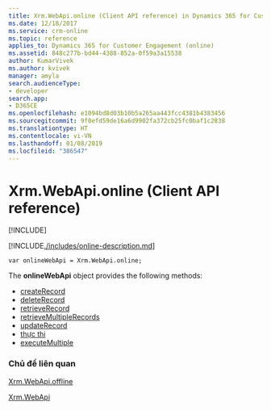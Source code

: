 ```yaml
---
title: Xrm.WebApi.online (Client API reference) in Dynamics 365 for Customer Engagement| MicrosoftDocs
ms.date: 12/18/2017
ms.service: crm-online
ms.topic: reference
applies_to: Dynamics 365 for Customer Engagement (online)
ms.assetid: 848c277b-bd44-4388-852a-0f59a3a15538
author: KumarVivek
ms.author: kvivek
manager: amyla
search.audienceType:
- developer
search.app:
- D365CE
ms.openlocfilehash: e1094bd8d03b10b5a265aa443fcc4381b4383456
ms.sourcegitcommit: 9f0efd59de16a6d9902fa372cb25fc0baf1c2838
ms.translationtype: HT
ms.contentlocale: vi-VN
ms.lasthandoff: 01/08/2019
ms.locfileid: "386547"
---
```

# <a name="xrmwebapionline-client-api-reference"></a>Xrm.WebApi.online (Client API reference)

[!INCLUDE[](../../../../includes/cc_applies_to_update_9_0_0.md)]

[!INCLUDE[./includes/online-description.md](./includes/online-description.md)] 

`var onlineWebApi = Xrm.WebApi.online;`

The **onlineWebApi** object provides the following methods:

- [createRecord](createRecord.md)
- [deleteRecord](deleteRecord.md)
- [retrieveRecord](retrieveRecord.md)
- [retrieveMultipleRecords](retrieveMultipleRecords.md)
- [updateRecord](updateRecord.md)
- [thực thi](online/execute.md)
- [executeMultiple](online/executeMultiple.md)

### <a name="related-topics"></a>Chủ đề liên quan

[Xrm.WebApi.offline](offline.md)

[Xrm.WebApi](../xrm-webapi.md)




